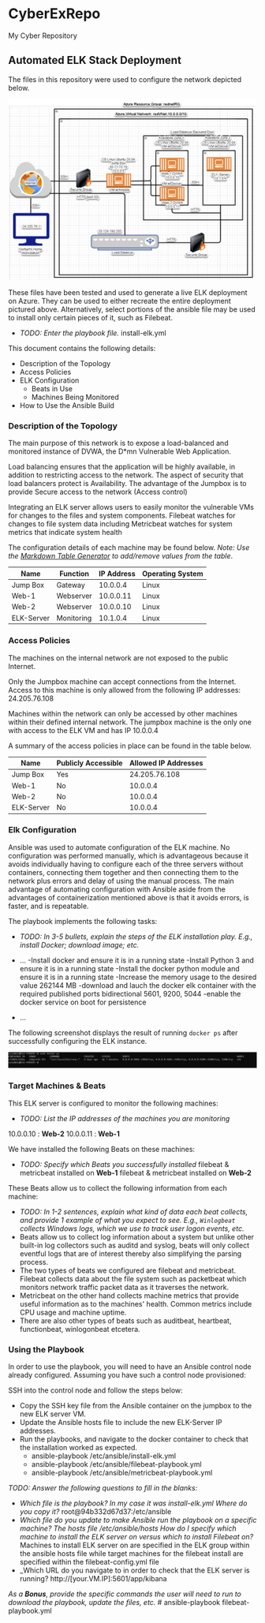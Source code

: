 # CyberExRepo
My Cyber Repository
## Automated ELK Stack Deployment

The files in this repository were used to configure the network depicted below.

![Network Diagram](Diagrams/Norberts_Network_Diagram.png)

These files have been tested and used to generate a live ELK deployment on Azure. They can be used to either recreate the entire deployment pictured above. Alternatively, select portions of the ansible file may be used to install only certain pieces of it, such as Filebeat.

  - _TODO: Enter the playbook file._ install-elk.yml

This document contains the following details:
- Description of the Topology
- Access Policies
- ELK Configuration
  - Beats in Use
  - Machines Being Monitored
- How to Use the Ansible Build


### Description of the Topology

The main purpose of this network is to expose a load-balanced and monitored instance of DVWA, the D*mn Vulnerable Web Application.

Load balancing ensures that the application will be highly available, in addition to restricting access to the network.
The aspect of security that load balancers protect is Availability. The advantage of the Jumpbox is to provide Secure access to the network (Access control)

Integrating an ELK server allows users to easily monitor the vulnerable VMs for changes to the files and system components.
Filebeat watches for changes to file system data including 
Metricbeat watches for system metrics that indicate system health

The configuration details of each machine may be found below.
_Note: Use the [Markdown Table Generator](http://www.tablesgenerator.com/markdown_tables) to add/remove values from the table_.

| Name     | Function | IP Address | Operating System |
|----------|----------|------------|------------------|
| Jump Box | Gateway  | 10.0.0.4   | Linux            |
| Web-1    | Webserver| 10.0.0.11  | Linux            |
| Web-2    | Webserver| 10.0.0.10  | Linux            |
|ELK-Server|Monitoring| 10.1.0.4   | Linux            |

### Access Policies

The machines on the internal network are not exposed to the public Internet. 

Only the Jumpbox machine can accept connections from the Internet. Access to this machine is only allowed from the following IP addresses: 24.205.76.108

Machines within the network can only be accessed by other machines within their defined internal network.
The jumpbox machine is the only one with access to the ELK VM and has IP 10.0.0.4

A summary of the access policies in place can be found in the table below.

| Name     | Publicly Accessible | Allowed IP Addresses |
|----------|---------------------|----------------------|
| Jump Box |  Yes                | 24.205.76.108        |
|  Web-1   |  No                 | 10.0.0.4             |
|  Web-2   |  No                 | 10.0.0.4             |
|ELK-Server|  No                 | 10.0.0.4             |

### Elk Configuration

Ansible was used to automate configuration of the ELK machine. No configuration was performed manually, which is advantageous because it avoids individually having to configure each of the three servers without containers, connecting them together and then connecting them to the network plus errors and delay of using the manual process.
The main advantage of automating configuration with Ansible aside from the advantages of containerization mentioned above is that it avoids errors, is faster, and is repeatable.
 
The playbook implements the following tasks:
- _TODO: In 3-5 bullets, explain the steps of the ELK installation play. E.g., install Docker; download image; etc._
- ...
-Install docker and ensure it is in a running state
-Install Python 3 and ensure it is in a running state
-Install the docker python module and ensure it is in a running state
-Increase the memory usage to the desired value 262144 MB
-download and lauch the docker elk container with the required published ports bidirectional 5601, 9200, 5044
-enable the docker service on boot for persistence

- ...

The following screenshot displays the result of running `docker ps` after successfully configuring the ELK instance.
 
![Docker Output](Diagrams/docker_ps_output.png)

### Target Machines & Beats
This ELK server is configured to monitor the following machines:
- _TODO: List the IP addresses of the machines you are monitoring_ 

10.0.0.10 : **Web-2**
10.0.0.11 : **Web-1**

We have installed the following Beats on these machines:
- _TODO: Specify which Beats you successfully installed_ 
filebeat & metricbeat installed on **Web-1**
filebeat & metricbeat installed on **Web-2**

These Beats allow us to collect the following information from each machine:
- _TODO: In 1-2 sentences, explain what kind of data each beat collects, and provide 1 example of what you expect to see. E.g., `Winlogbeat` collects Windows logs, which we use to track user logon events, etc._
- Beats allow us to collect log information about a system but unlike other built-in log collectors such as auditd and syslog, beats will only collect eventful logs that are of interest thereby also simplifying the parsing process. 
- The two types of beats we configured are filebeat and metricbeat.  Filebeat collects data about the file system such as packetbeat which monitors network traffic packet data as it traverses the network.
- Metricbeat on the other hand collects machine metrics that provide useful information as to the machines' health. Common metrics include CPU usage and machine uptime.
- There are also other types of beats such as auditbeat, heartbeat, functionbeat, winlogonbeat etcetera.
### Using the Playbook
In order to use the playbook, you will need to have an Ansible control node already configured. Assuming you have such a control node provisioned: 

SSH into the control node and follow the steps below:
- Copy the SSH key file from the Ansible container on the jumpbox to the new ELK server VM.
- Update the Ansible hosts file to include the new ELK-Server IP  addresses.
- Run the playbooks, and navigate to the docker container to check that the installation worked as expected.
  - ansible-playbook /etc/ansible/install-elk.yml
  - ansible-playbook /etc/ansible/filebeat-playbook.yml
  - ansible-playbook /etc/ansible/metricbeat-playbook.yml

_TODO: Answer the following questions to fill in the blanks:_
- _Which file is the playbook? In my case it was install-elk.yml Where do you copy it?_ root@94b332d67d37:/etc/ansible
- _Which file do you update to make Ansible run the playbook on a specific machine? The hosts file /etc/ansible/hosts How do I specify which machine to install the ELK server on versus which to install Filebeat on?_ Machines to install ELK server on are specified in the ELK group within the ansible hosts file while target machines for the filebeat install are specified within the filebeat-config.yml file
- _Which URL do you navigate to in order to check that the ELK server is running? http://[your.VM.IP]:5601/app/kibana

_As a **Bonus**, provide the specific commands the user will need to run to download the playbook, update the files, etc._ # ansible-playbook filebeat-playbook.yml
